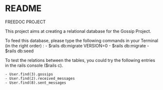 # README

FREEDOC PROJECT

This project aims at creating a relational database for the Gossip Project.

To feed this database, please type the following commands in your Terminal (in the right order) :
	- $rails db:migrate VERSION=0
	- $rails db:migrate
	- $rails db:seed

To test the relations between the tables, you could try the following entries in the rails console ($rails c).

	- User.find(3).gossips
	- User.find(2).received_messages
	- User.find(8).sent_messages

